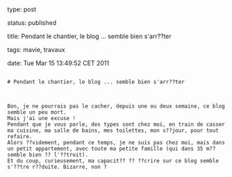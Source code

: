 type: post
status: published
title: Pendant le chantier, le blog ... semble bien s'arr??ter
tags: mavie, travaux
date: Tue Mar 15 13:49:52 CET 2011
~~~~~~
# Pendant le chantier, le blog ... semble bien s'arr??ter

Bon, je ne pourrais pas le cacher, depuis une ou deux semaine, ce blog   
semble un peu mort.   
Mais j'ai une excuse !   
Pendant que je vous parle, des types sont chez moi, en train de casser   
ma cuisine, ma salle de bains, mes toilettes, mon s??jour, pour tout   
refaire.   
Alors ??videment, pendant ce temps, je ne suis pas chez moi, mais dans   
un petit appartement, avec toute ma petite famille (qui dans 35 m??   
semble bien ?? l'??troit).   
Et du coup, curieusement, ma capacit?? ?? ??crire sur ce blog semble   
s'??tre r??duite. Bizarre, non ?